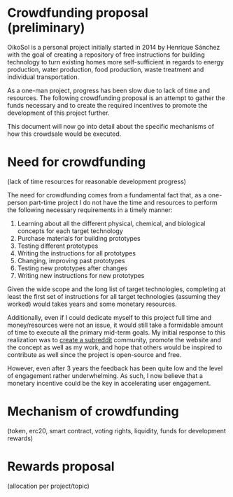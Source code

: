 # Crowdfunding proposal (preliminary)

OikoSol is a personal project initially started in 2014 by Henrique Sánchez with the goal of creating a repository of free instructions for building technology to turn existing homes more self-sufficient in regards to energy production, water production, food production, waste treatment and individual transportation.

As a one-man project, progress has been slow due to lack of time and resources. The following crowdfunding proposal is an attempt to gather the funds necessary and to create the required incentives to promote the development of this project further.

This document will now go into detail about the specific mechanisms of how this crowdsale would be executed.

# Need for crowdfunding

(lack of time resources for reasonable development progress)

The need for crowdfunding comes from a fundamental fact that, as a one-person part-time project I do not have the time and resources to perform the following necessary requirements in a timely manner:
1) Learning about all the different physical, chemical, and biological concepts for each target technology
2) Purchase materials for building prototypes
2) Testing different prototypes
3) Writing the instructions for all prototypes
4) Changing, improving past prototypes
5) Testing new prototypes after changes
6) Writing new instructions for new prototypes

Given the wide scope and the long list of target technologies, completing at least the first set of instructions for all target technologies (assuming they worked) would takes years and some monetary resources.

Additionally, even if I could dedicate myself to this project full time and money/resources were not an issue, it would still take a formidable amount of time to execute all the primary mid-term goals. My initial response to this realization was to [create a subreddit](https://www.reddit.com/r/OikoSol/) community, promote the website and the concept as well as my work, and hope that others would be inspired to contribute as well since the project is open-source and free.

However, even after 3 years the feedback has been quite low and the level of engagement rather underwhelming. As such, I now believe that a monetary incentive could be the key in accelerating user engagement.

# Mechanism of crowdfunding

(token, erc20, smart contract, voting rights, liquidity, funds for development rewards)

# Rewards proposal

(allocation per project/topic)
